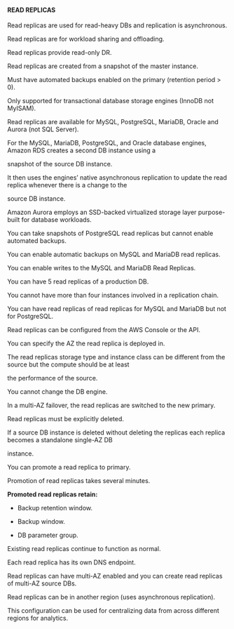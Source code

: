 #### READ REPLICAS


Read replicas are used for read-heavy DBs and replication is asynchronous.


Read replicas are for workload sharing and offloading.


Read replicas provide read-only DR.


Read replicas are created from a snapshot of the master instance.


Must have automated backups enabled on the primary (retention period > 0).


Only supported for transactional database storage engines (InnoDB not MyISAM).


Read replicas are available for MySQL, PostgreSQL, MariaDB, Oracle and Aurora (not SQL Server).


For the MySQL, MariaDB, PostgreSQL, and Oracle database engines, Amazon RDS creates a second DB instance using a

snapshot of the source DB instance.


It then uses the engines’ native asynchronous replication to update the read replica whenever there is a change to the

source DB instance.


Amazon Aurora employs an SSD-backed virtualized storage layer purpose-built for database workloads.


You can take snapshots of PostgreSQL read replicas but cannot enable automated backups.


You can enable automatic backups on MySQL and MariaDB read replicas.


You can enable writes to the MySQL and MariaDB Read Replicas.


You can have 5 read replicas of a production DB.


You cannot have more than four instances involved in a replication chain.


You can have read replicas of read replicas for MySQL and MariaDB but not for PostgreSQL.


Read replicas can be configured from the AWS Console or the API.


You can specify the AZ the read replica is deployed in.


The read replicas storage type and instance class can be different from the source but the compute should be at least

the performance of the source.


You cannot change the DB engine.


In a multi-AZ failover, the read replicas are switched to the new primary.


Read replicas must be explicitly deleted.


If a source DB instance is deleted without deleting the replicas each replica becomes a standalone single-AZ DB

instance.


You can promote a read replica to primary.


Promotion of read replicas takes several minutes.


**Promoted read replicas retain:**


- Backup retention window.

- Backup window.

- DB parameter group.


Existing read replicas continue to function as normal.


Each read replica has its own DNS endpoint.


Read replicas can have multi-AZ enabled and you can create read replicas of multi-AZ source DBs.


Read replicas can be in another region (uses asynchronous replication).


This configuration can be used for centralizing data from across different regions for analytics.

